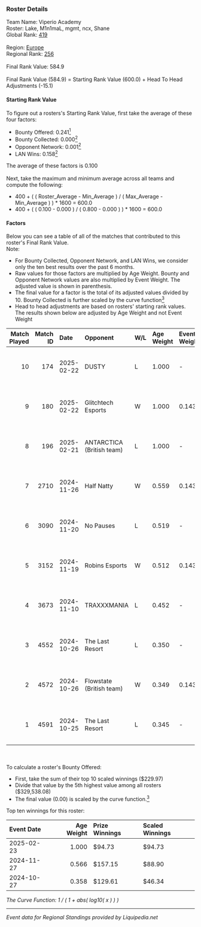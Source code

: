 ### Roster Details<br />
Team Name: Viperio Academy<br />
Roster: Lake, M1n1maL, mgmt, ncx, Shane<br />
Global Rank: [419](../standings_global.md)<br />
<br />
Region: [Europe]( ../standings_europe.md)<br />
Regional Rank: [256]( ../standings_europe.md)<br />
<br />
Final Rank Value:  584.9<br />
<br />
Final Rank Value (584.9) = Starting Rank Value (600.0) + Head To Head Adjustments (-15.1)<br />

#### Starting Rank Value<br />
To figure out a rosters's Starting Rank Value, first take the average of these four factors:<br />
- Bounty Offered: 0.241[<sup>1</sup>](#table2)
- Bounty Collected: 0.000[<sup>2</sup>](#table1)
- Opponent Network: 0.001[<sup>2</sup>](#table1)
- LAN Wins: 0.158[<sup>2</sup>](#table1)

The average of these factors is 0.100<br />
<br />
Next, take the maximum and minimum average across all teams and compute the following:<br />
- 400 + ( ( Roster_Average - Min_Average ) / ( Max_Average - Min_Average ) ) * 1600 = 600.0
- 400 + ( ( 0.100 - 0.000 ) / ( 0.800 - 0.000 ) ) * 1600 = 600.0


#### Factors<br />
Below you can see a table of all of the matches that contributed to this roster's Final Rank Value.<br />
Note:<br />

- For Bounty Collected, Opponent Network, and LAN Wins, we consider only the ten best results over the past 6 months.
- Raw values for those factors are multiplied by Age Weight. Bounty and Opponent Network values are also multiplied by Event Weight. The adjusted value is shown in parenthesis.
- The final value for a factor is the total of its adjusted values divided by 10. Bounty Collected is further scaled by the curve function[<sup>3</sup>](#curveFunction)
- Head to head adjustments are based on rosters' starting rank values. The results shown below are adjusted by Age Weight and not Event Weight
<span id="table1"></span><br />


| Match Played | Match ID | Date       | Opponent                  | W/L | Age Weight | Event Weight | Bounty Collected | Opponent Network | LAN Wins  | H2H Adj. | Roster                              |
| -: | -: | :- | :- | :- | :- | :- | :- | :- | :- | -: | :- |
|           10 |      174 | 2025-02-22 | DUSTY                     | L   | 1.000      | -            | -                | -                | -         |    -7.83 | Lake, M1n1maL, mgmt, ncx, Shane     |
|            9 |      180 | 2025-02-22 | Glitchtech Esports        | W   | 1.000      | 0.143        | 0.000 (0.000)    | 0.086 (0.012)    | 1 (1.000) |    13.96 | Lake, M1n1maL, mgmt, ncx, Shane     |
|            8 |      196 | 2025-02-21 | ANTARCTICA (British team) | L   | 1.000      | -            | -                | -                | -         |   -10.88 | Lake, M1n1maL, mgmt, ncx, Shane     |
|            7 |     2710 | 2024-11-26 | Half Natty                | W   | 0.559      | 0.143        | 0.000 (0.000)    | 0.000 (0.000)    | 0 (0.000) |     4.51 | M1n1maL, mgmt, ncx, Shane, Zuuphler |
|            6 |     3090 | 2024-11-20 | No Pauses                 | L   | 0.519      | -            | -                | -                | -         |    -7.87 | M1n1maL, mgmt, ncx, Shane, Zuuphler |
|            5 |     3152 | 2024-11-19 | Robins Esports            | W   | 0.512      | 0.143        | 0.000 (0.000)    | 0.000 (0.000)    | 0 (0.000) |     4.12 | M1n1maL, mgmt, ncx, Shane, Zuuphler |
|            4 |     3673 | 2024-11-10 | TRAXXXMANIA               | L   | 0.452      | -            | -                | -                | -         |    -5.29 | jkn, M1n1maL, Menace, mgmt, Shane   |
|            3 |     4552 | 2024-10-26 | The Last Resort           | L   | 0.350      | -            | -                | -                | -         |    -5.14 | fett1s, M1n1maL, mgmt, ncx, Shane   |
|            2 |     4572 | 2024-10-26 | Flowstate (British team)  | W   | 0.349      | 0.143        | 0.000 (0.000)    | 0.016 (0.001)    | 1 (0.349) |     2.98 | fett1s, M1n1maL, mgmt, ncx, Shane   |
|            1 |     4591 | 2024-10-25 | The Last Resort           | L   | 0.345      | -            | -                | -                | -         |    -3.67 | fett1s, M1n1maL, mgmt, ncx, Shane   |

<br />
<span id="table2"></span><br />
To calculate a roster's Bounty Offered:<br />

- First, take the sum of their top 10 scaled winnings ($229.97)
- Divide that value by the 5th highest value among all rosters ($329,538.08)
- The final value (0.00) is scaled by the curve function.[<sup>3</sup>](#curveFunction)

Top ten winnings for this roster:<br />

| Event Date | Age Weight | Prize Winnings | Scaled Winnings |
| :- | -: | :- | :- |
| 2025-02-23 |      1.000 | $94.73         | $94.73          |
| 2024-11-27 |      0.566 | $157.15        | $88.90          |
| 2024-10-27 |      0.358 | $129.61        | $46.34          |


<span id="curveFunction"></span>_The Curve Function: 1 / ( 1 + abs( log10( x ) ) )_<br />

---
_Event data for Regional Standings provided by Liquipedia.net_<br />
